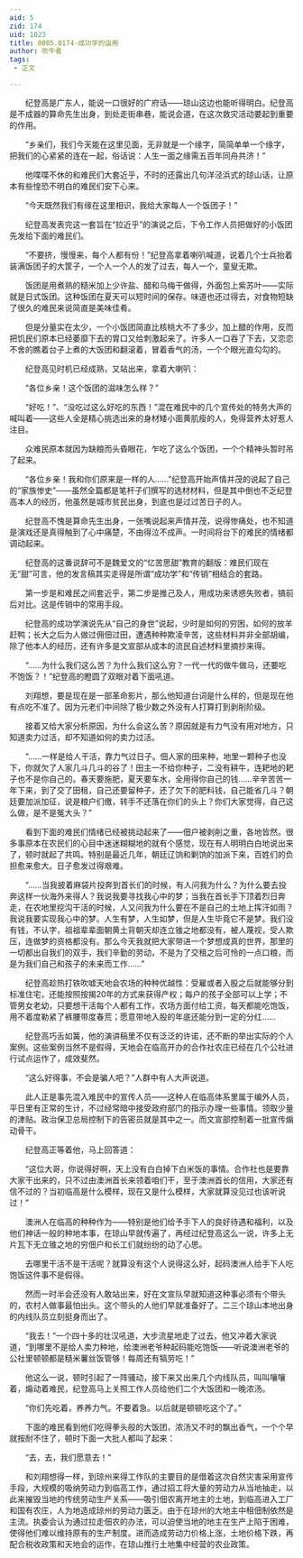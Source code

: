```yaml
---
aid: 5
zid: 174
uid: 1023
title: 0005.0174-成功学的运用
author: 吹牛者
tags: 
 - 正文

---
```




　　纪登高是广东人，能说一口很好的广府话——琼山这边也能听得明白。纪登高是不成器的算命先生出身，到处走街串巷，能说会道，在这次救灾活动要起到重要的作用。

　　“乡亲们，我们今天能在这里见面，无非就是一个缘字，简简单单一个缘字，把我们的心紧紧的连在一起，俗话说：人生一面之缘需五百年同舟共济！”

　　他喋喋不休的和难民们大套近乎，不时的还露出几句洋泾浜式的琼山话，让原本有些惶恐不明白的难民们安下心来。

　　“今天既然我们有缘在这里相识，我给大家每人一个饭团子！”

　　纪登高发表完这一套旨在“拉近乎”的演说之后，下令工作人员把做好的小饭团先发给下面的难民们。

　　“不要挤，慢慢来，每个人都有份！”纪登高拿着喇叭喊道，说着几个士兵抬着装满饭团子的大筐子，一个人一个人的发了过去，每人一个，童叟无欺。

　　饭团是用煮熟的糙米加上少许盐、醋和乌梅干做得，外面包上紫苏叶——实际就是日式饭团。这种饭团在夏天可以短时间的保存。味道也还过得去，对食物短缺了很久的难民来说简直是美味佳肴。

　　但是分量实在太少，一个小饭团简直比核桃大不了多少，加上醋的作用，反而把饥民们原本已经萎靡下去的胃口又给刺激起来了。许多人一口吞了下去，又恋恋不舍的瞧着台子上煮的大饭团和翻滚着，冒着香气的汤，一个个眼光直勾勾的。

　　纪登高见时机已经成熟，又站出来，拿着大喇叭：

　　“各位乡亲！这个饭团的滋味怎么样？”

　　“好吃！”、“没吃过这么好吃的东西！”混在难民中的几个宣传处的特务大声的喊叫着——这些人全是精心挑选出来的身材矮小面黄肌瘦的人，免得营养太好惹人注目。

　　众难民原本就因为缺粮而头昏眼花，乍吃了这么个饭团，一个个精神头暂时吊了起来。

　　“各位乡亲！我和你们原来是一样的人……”纪登高开始声情并茂的说起了自己的“家族惨史”——虽然全篇都是笔杆子们撰写的选材材料，但是其中倒也不乏纪登高本人的经历，他虽然是城市贫民出身，到底也是过过苦日子的人。

　　纪登高不愧是算命先生出身，一张嘴说起来声情并茂，说得惨痛处，也不知道是演戏还是真得触到了心中痛楚，不由得泣不成声。一时间将台下的难民的情绪都调动起来。

　　纪登高的这番说辞可不是魏爱文的“忆苦思甜”教育的翻版：难民们现在无“甜”可言，他的发言稿其实走得是所谓“成功学”和“传销”相结合的套路。

　　第一步是和难民之间套近乎，第二步是推己及人，用成功来诱惑失败者，搞前后对比。这是传销中的常用手段。

　　纪登高的成功学演说先从“自己的身世”说起，少时是如何的穷困，如何的放羊赶鸭；长大之后为人做过佣佃过田，遭遇种种欺凌辛苦，这些材料并非全部胡编，除了他本人的经历，还有许多是文宣部从成本的流民自述材料里摘抄来得。

　　“……为什么我们这么苦？为什么我们这么穷？一代一代的做牛做马，还要吃不饱饭？！”纪登高的瞪圆了双眼对着下面吼道。

　　刘翔想，要是现在是一部革命影片，那么他知道台词是什么样的，但是现在他有点吃不准了。因为元老们中间除了极少数之外没有人打算打到剥削阶级。

　　接着又给大家分析原因，为什么会这么苦？原因就是有力气没有用对地方，只知道卖力过活，却不知道如何的卖力过活。

　　“……一样是给人干活，靠力气过日子。佃人家的田来种，地里一颗种子也没下，你就欠了人家几斗几斗的谷了！田主一不给你种子，二没有耕牛，连耙地的耙子也不是你自己的。春天要施肥，夏天要车水，全用得你自己的钱……辛辛苦苦一年下来，到了交了田租，自己还要留种子，还了欠下的肥料钱，自己能省几斗？朝廷要加派加征，说是粮户们缴，转手不还落在你们的头上？你们大家觉得，自己这么做，是不是冤大头？”

　　看到下面的难民们情绪已经被挑动起来了——佃户被剥削之重，各地皆然。很多事原本在农民们的心目中迷迷糊糊地的就有个感觉，现在有人明明白白地说出来了，顿时就起了共鸣。特别是最近几年，朝廷辽饷和剿饷的加派下来，百姓们的负担愈来愈大。日子愈发过得艰难。

　　“……当我披着麻袋片投奔到首长们的时候，有人问我为什么？为什么要去投奔这样一伙海外来得人？我说我要寻找我心中的梦；当我在首长手下顶着烈日奔走，在农地里挖沟干活的时候，人又问我为什么要在不是自己的土地上挥汗如雨？我说我要实现我心中的梦。人生有梦，人生如梦，但是人生毕竟它不是梦。我们没有钱，不认字，祖祖辈辈面朝黄土背朝天却连立锥之地都没有，被人蔑视，受人欺压，连做梦的资格都没有。那么今天我就把大家带进一个梦想成真的世界，那里的一切都出自我们的双手，我们辛勤的劳动，不是为了交租之后可怜的一点口粮，而是为我们自己和孩子的未来而工作……”

　　纪登高趁热打铁吹嘘天地会农场的种种优越性：受雇或者入股之后就能够分到标准住宅，还能按照按揭20年的方式来获得产权；每户的孩子全部可以上学；不管男女老幼，只要想干活每个人都有工作，农场方面付给工资，每天都能吃饱饭，用不着度勒紧了裤腰带度春荒；愿意带地入股的年底还能分到一定的分红……

　　纪登高巧舌如簧，他的演讲稿里不仅有泛泛的许诺，还不断的举出实际的个人案例。这些案例当然不是假得，天地会在临高开办的合作社农庄已经在几个公社进行试点运作了，成效斐然。

　　“这么好得事，不会是骗人吧？”人群中有人大声说道。

　　此人正是事先混入难民中的宣传人员——这种人在临高体系里属于编外人员，平日里有正常的生计，不过经常暗中接受政府部门的指示办理一些事情。领取少量的津贴。政治保卫总局控制下的告密员就是其中之一。而文宣部控制着一批宣传煽动骨干。

　　纪登高正等着他，马上回答道：

　　“这位大哥，你说得好啊，天上没有白白掉下白米饭的事情。合作社也是要靠大家干出来的，只不过由澳洲首长来领着咱们干，至于澳洲首长的信用，大家还有信不过的？当初临高是什么模样，现在又是什么模样，大家就算没见过也该听说过！”

　　澳洲人在临高的种种作为——特别是他们给予手下人的良好待遇和福利，以及他们神话一般的种地本事，在琼山早就传遍了，再经过纪登高这么一说，许多上无片瓦下无立锥之地的穷佃户和长工们就纷纷的动了心思。

　　去哪里干活不是干活呢？就算没有这个人说得这么好，起码澳洲人给手下人吃饱饭这件事不是假得。

　　然而一时半会还没有人敢站出来，好在文宣队早就知道这种事必须有个带头的，农村人做事最怕出头。这个带头的人他们早就准备好了。二三个琼山本地出身的内线队员立刻挺身而出了。

　　“我去！”一个四十多的壮汉吼道，大步流星地走了过去，他又冲着大家说道，“到哪里不是给人卖力种地，给澳洲老爷种起码能吃饱饭——听说澳洲老爷的公社里顿顿都是糙米薯丝饭管够！每周还有犒劳吃！”

　　他这么一说，顿时引起了一阵骚动，接下来又出来几个内线队员，叫叫嚷嚷着，煽动着难民，纪登高马上关照工作人员给他们二个大饭团和一晚浓汤。

　　“你们先吃着，养养力气。不要着急。以后就是顿顿吃这个了。”

　　下面的难民看到他们吃得拳头般的大饭团，浓汤又不时的飘出香气，一个个早就按耐不住了，顿时下面一大批人都叫了起来：

　　“去，去，我们愿意去！”

　　和刘翔想得一样，到琼州来得工作队的主要目的是借着这次自然灾害采用宣传手段，大规模的吸纳劳动力到临高工作，通过招工将大量的劳动力从当地抽走，以此来摧毁当地的传统劳动生产关系——吸引佃农离开地主的土地，到临高进入工厂和国有农庄，人为地造成琼州的劳动力匮乏。由于在琼州的大地主中租佃制依然是主流。执委会认为通过拉走佃农的办法，可以迫使当地的地主在生产上陷于困难，使得他们难以维持原有的生产制度。进而造成劳动力价格上涨，土地价格下跌，再配合税收政策和天地会的运作，在琼山推行土地集中经营的农业政策。


